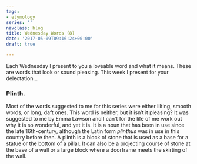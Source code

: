 ```yaml
---
tags:
- etymology
series: ''
navclass: blog
title: Wednesday Words (8)
date: '2017-05-09T09:16:24+00:00'
draft: true

---
```

Each Wednesday I present to you a loveable word and what it means. These are words that look or sound pleasing. This week I present for your delectation...

### Plinth.
<!--more-->

Most of the words suggested to me for this series were either lilting, smooth words, or long, daft ones. This word is neither, but it isn’t it pleasing? It was suggested to me by Emma Lawson and I can’t for the life of me work out why it is so wonderful, and yet it is. It is a noun that has been in use since the late 16th-century, although the Latin form *plinthus* was in use in this country before then. A plinth is a block of stone that is used as a base for a statue or the bottom of a pillar. It can also be a projecting course of stone at the base of a wall or a large block where a doorframe meets the skirting of the wall.
